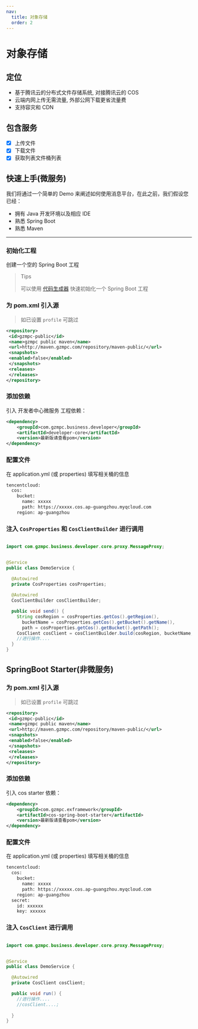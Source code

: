 ```yaml
---
nav:
  title: 对象存储
  order: 2
---
```


# 对象存储

## 定位

- 基于腾讯云的分布式文件存储系统, 对接腾讯云的 COS
- 云端内网上传无需流量, 外部公网下载更省流量费
- 支持容灾和 CDN

## 包含服务

- [x] 上传文件
- [x] 下载文件
- [X] 获取列表文件桶列表

## 快速上手(微服务)

我们将通过一个简单的 Demo 来阐述如何使用消息平台，在此之前，我们假设您已经：

- 拥有 Java 开发环境以及相应 IDE
- 熟悉 Spring Boot
- 熟悉 Maven

---

### 初始化工程

创建一个空的 Spring Boot 工程

> Tips
>  
> 可以使用 [代码生成器](https://start.spring.io/) 快速初始化一个 Spring Boot 工程

### 为 pom.xml 引入源

> 如已设置 `profile` 可跳过

```xml
<repository>
 <id>gzmpc-public</id>
 <name>gzmpc public maven</name>
 <url>http://maven.gzmpc.com/repository/maven-public/</url>
 <snapshots>
 <enabled>false</enabled>
 </snapshots>
 <releases>
 </releases>
</repository>
```

### 添加依赖

引入 开发者中心微服务 工程依赖：

```xml
<dependency>
    <groupId>com.gzmpc.business.developer</groupId>
    <artifactId>developer-core</artifactId>
    <version>最新版请查看pom</version>
</dependency>
```

### 配置文件

在 application.yml (或 properties) 填写相关桶的信息


```xml
tencentcloud:
  cos:
    bucket:
      name: xxxxx
      path: https://xxxxx.cos.ap-guangzhou.myqcloud.com
    region: ap-guangzhou

```

### 注入 `CosProperties` 和 `CosClientBuilder` 进行调用

```java

import com.gzmpc.business.developer.core.proxy.MessageProxy;


@Service
public class DemoService {

  @Autowired
  private CosProperties cosProperties;
  
  @Autowired
  CosClientBuilder cosClientBuilder;

  public void send() {
    String cosRegion = cosProperties.getCos().getRegion(),
      bucketName = cosProperties.getCos().getBucket().getName(),
      path = cosProperties.getCos().getBucket().getPath();
    CosClient cosClient = cosClientBuilder.build(cosRegion, bucketName, path);
    //进行操作....
  }
}

```

##  SpringBoot Starter(非微服务)

### 为 pom.xml 引入源

> 如已设置 `profile` 可跳过

```xml
<repository>
 <id>gzmpc-public</id>
 <name>gzmpc public maven</name>
 <url>http://maven.gzmpc.com/repository/maven-public/</url>
 <snapshots>
 <enabled>false</enabled>
 </snapshots>
 <releases>
 </releases>
</repository>
```

### 添加依赖

引入 cos starter 依赖：

```xml
<dependency>
    <groupId>com.gzmpc.exframework</groupId>
    <artifactId>cos-spring-boot-starter</artifactId>
    <version>最新版请查看pom</version>
</dependency>
```

### 配置文件

在 application.yml (或 properties) 填写相关桶的信息


```xml
tencentcloud:
  cos:
    bucket:
      name: xxxxx
      path: https://xxxxx.cos.ap-guangzhou.myqcloud.com
    region: ap-guangzhou
  secret:
    id: xxxxxx
    key: xxxxxx

```

### 注入 `CosClient` 进行调用

```java

import com.gzmpc.business.developer.core.proxy.MessageProxy;


@Service
public class DemoService {

  @Autowired
  private CosClient cosClient;

  public void run() {
    //进行操作....
    //cosClient....;
   
  }
}

```
